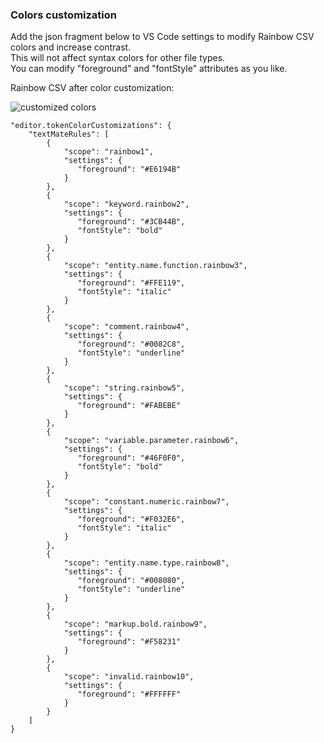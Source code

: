 ### Colors customization 

Add the json fragment below to VS Code settings to modify Rainbow CSV colors and increase contrast.  
This will not affect syntax colors for other file types.  
You can modify "foreground" and "fontStyle" attributes as you like.  

Rainbow CSV after color customization:  

![customized colors](https://i.imgur.com/45EJJv4.png)

```
"editor.tokenColorCustomizations": {
    "textMateRules": [
        {
            "scope": "rainbow1",
            "settings": {
               "foreground": "#E6194B"
            }
        },
        {
            "scope": "keyword.rainbow2",
            "settings": {
               "foreground": "#3CB44B",
               "fontStyle": "bold"
            }
        },
        {
            "scope": "entity.name.function.rainbow3",
            "settings": {
               "foreground": "#FFE119",
               "fontStyle": "italic"
            }
        },
        {
            "scope": "comment.rainbow4",
            "settings": {
               "foreground": "#0082C8",
               "fontStyle": "underline"
            }
        },
        {
            "scope": "string.rainbow5",
            "settings": {
               "foreground": "#FABEBE"
            }
        },
        {
            "scope": "variable.parameter.rainbow6",
            "settings": {
               "foreground": "#46F0F0",
               "fontStyle": "bold"
            }
        },
        {
            "scope": "constant.numeric.rainbow7",
            "settings": {
               "foreground": "#F032E6",
               "fontStyle": "italic"
            }
        },
        {
            "scope": "entity.name.type.rainbow8",
            "settings": {
               "foreground": "#008080",
               "fontStyle": "underline"
            }
        },
        {
            "scope": "markup.bold.rainbow9",
            "settings": {
               "foreground": "#F58231"
            }
        },
        {
            "scope": "invalid.rainbow10",
            "settings": {
               "foreground": "#FFFFFF"
            }
        }
    ]
}
```
